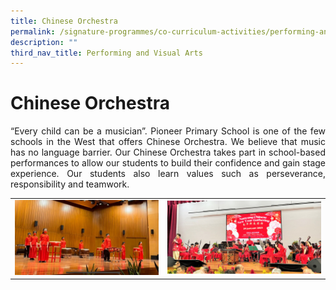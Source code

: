 ```yaml
---
title: Chinese Orchestra
permalink: /signature-programmes/co-curriculum-activities/performing-and-visual-arts/chinese-orchestra/
description: ""
third_nav_title: Performing and Visual Arts
---
```

# Chinese Orchestra
<p align="Justify">“Every child can be a musician”. Pioneer Primary School is one of the few schools in the West that offers Chinese Orchestra. We believe that music has no language barrier.  Our Chinese Orchestra takes part in school-based performances to allow our students to build their confidence and gain stage experience. Our students also learn values such as perseverance, responsibility and teamwork.</p>

<table width="100%"><tbody>
<tr><td style="width:47%"><img src="/images/OurCurriculum/cca13.jpg" style="width:100%">
</td>
<td style="width:50%"><img src="/images/OurCurriculum/cca14.jpg" style="width:1000%"></td>
</tr></tbody></table>